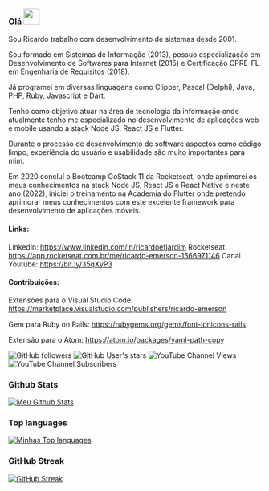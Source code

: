 ### Olá <img src="https://files.aashutosh.dev/hey.gif" width="32px">

Sou Ricardo trabalho com desenvolvimento de sistemas desde 2001.

Sou formado em Sistemas de Informação (2013), possuo especialização em Desenvolvimento de Softwares para Internet (2015) e Certificação CPRE-FL em Engenharia de Requisitos (2018).

Já programei em diversas linguagens como Clipper, Pascal (Delphi), Java, PHP, Ruby, Javascript e Dart.

Tenho como objetivo atuar na área de tecnologia da informação onde atualmente tenho me especializado no desenvolvimento de aplicações web e mobile usando a stack Node JS, React JS e Flutter.

Durante o processo de desenvolvimento de software aspectos como código limpo, experiência do usuário e usabilidade são muito importantes para mim.

Em 2020 concluí o Bootcamp GoStack 11 da Rocketseat, onde aprimorei os meus conhecimentos na stack Node JS, React JS e React Native e neste ano (2022), iniciei o treinamento na Academia do Flutter onde pretendo aprimorar meus conhecimentos com este excelente framework para desenvolvimento de aplicações móveis.

#### Links:
Linkedin: https://www.linkedin.com/in/ricardoefjardim
Rocketseat: https://app.rocketseat.com.br/me/ricardo-emerson-1566971146
Canal Youtube: https://bit.ly/35qXyP3

#### Contribuições:

Extensões para o Visual Studio Code:
https://marketplace.visualstudio.com/publishers/ricardo-emerson

Gem para Ruby on Rails:
https://rubygems.org/gems/font-ionicons-rails

Extensão para o Atom:
https://atom.io/packages/yaml-path-copy

![GitHub followers](https://img.shields.io/github/followers/ricardoemerson?style=social)
![GitHub User's stars](https://img.shields.io/github/stars/ricardoemerson?style=social)
![YouTube Channel Views](https://img.shields.io/youtube/channel/views/UC_UuIxnjQ5yLiT-UGSj774A?style=social)
![YouTube Channel Subscribers](https://img.shields.io/youtube/channel/subscribers/UC_UuIxnjQ5yLiT-UGSj774A?style=social)

### Github Stats

[![Meu Github Stats](https://github-readme-stats.vercel.app/api?username=ricardoemerson&count_private=true&theme=tokyonight&show_icons=true)](https://github.com/ricardoemerson)

### Top languages

[![Minhas Top languages](https://github-readme-stats.vercel.app/api/top-langs/?username=ricardoemerson&hide=ShaderLab,HLSL&theme=tokyonight&bg_color=181818&hide_border=true)](https://github.com/ricardoemerson)

### GitHub Streak

[![GitHub Streak](http://github-readme-streak-stats.herokuapp.com?user=ricardoemerson&theme=tokyonight&hide_border=true&locale=pt-br)](https://git.io/streak-stats)

